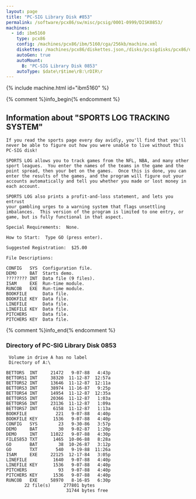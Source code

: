 ```yaml
---
layout: page
title: "PC-SIG Library Disk #853"
permalink: /software/pcx86/sw/misc/pcsig/0001-0999/DISK0853/
machines:
  - id: ibm5160
    type: pcx86
    config: /machines/pcx86/ibm/5160/cga/256kb/machine.xml
    diskettes: /machines/pcx86/diskettes.json,/disks/pcsigdisks/pcx86/diskettes.json
    autoGen: true
    autoMount:
      B: "PC-SIG Library Disk 0853"
    autoType: $date\r$time\rB:\rDIR\r
---
```


{% include machine.html id="ibm5160" %}

{% comment %}info_begin{% endcomment %}

## Information about "SPORTS LOG TRACKING SYSTEM"

    If you read the sports page every day avidly, you'll find that you'll
    never be able to figure out how you were unable to live without this
    PC-SIG disk!
    
    SPORTS LOG allows you to track games from the NFL, NBA, and many other
    sport leagues.  You enter the names of the teams in the game and the
    point spread, then your bet on the games.  Once this is done, you can
    enter the results of the games, and the program will figure out your
    accounts automatically and tell you whether you made or lost money in
    each account.
    
    SPORTS LOG also prints a profit-and-loss statement, and lets you entrust
    your gambling urges to a warning system that flags unsettling
    imbalances.  This version of the program is limited to one entry, or
    game, but is fully functional in that aspect.
    
    Special Requirements:  None.
    
    How to Start:  Type GO (press enter).
    
    Suggested Registration:  $25.00
    
    File Descriptions:
    
    CONFIG   SYS  Configuration file.
    DEMO     BAT  Starts demo.
    ???????? INT  Data file (9 files).
    ISAM     EXE  Run-time module.
    RUNCOB   EXE  Run-time module.
    BOOKFILE      Data file.
    BOOKFILE KEY  Data file.
    LINEFILE      Data file.
    LINEFILE KEY  Data file.
    PITCHERS      Data file.
    PITCHERS KEY  Data file.
{% comment %}info_end{% endcomment %}


### Directory of PC-SIG Library Disk 0853

     Volume in drive A has no label
     Directory of A:\

    BETTORS  INT     21472   9-07-88   4:43p
    BETTORS1 INT     38320  11-12-87  12:57a
    BETTORS2 INT     13646  11-12-87  12:11a
    BETTORS3 INT     38974  11-16-87   9:25p
    BETTORS4 INT     14954  11-12-87  12:35a
    BETTORS5 INT     20366  11-12-87   1:03a
    BETTORS6 INT     23136  11-12-87   1:09a
    BETTORS7 INT      6158  11-12-87   1:13a
    BOOKFILE           221   9-07-88   4:40p
    BOOKFILE KEY      1536   9-07-88   4:40p
    CONFIG   SYS        23   9-30-86   3:57p
    DEMO     BAT        30   9-02-87   1:20p
    DEMO     INT     11022   9-07-88   4:30p
    FILES853 TXT      1465  10-06-88   8:28a
    GO       BAT        38  10-26-87   3:12p
    GO       TXT       540   9-19-88  11:26a
    ISAM     EXE     22125  12-17-84   3:05p
    LINEFILE          1640   9-07-88   4:40p
    LINEFILE KEY      1536   9-07-88   4:40p
    PITCHERS            93   9-07-88   4:40p
    PITCHERS KEY      1536   9-07-88   4:40p
    RUNCOB   EXE     58970   8-16-85   6:30p
           22 file(s)     277801 bytes
                           31744 bytes free
